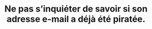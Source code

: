 ---
thematique: thematique-kW-FytF1BDPDcjYzpVQvr
definitions:
- definition-CBCc3kX3sRvkXu9EnTpJL
goodPractices:
- Vérifier régulièrement son historique de connexion pour surveiller l’activité de
  son compte. Utiliser le système de double authentification.
risks:
- Se sentir à l’abri d’un quelconque piratage par excès de confiance et simplifier
  le maintien de l’accès à des personnes malveillantes.
title: Ne pas s’inquiéter de savoir si son adresse e-mail a déjà été piratée.
uuid: vulnerability-FeAS4qm_vHQLoY4JqPc_g
visibleInCms: true
---